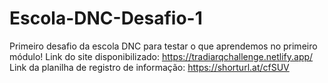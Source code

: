 # Escola-DNC-Desafio-1
Primeiro desafio da escola DNC para testar o que aprendemos no primeiro módulo!
Link do site disponibilizado: https://tradiarqchallenge.netlify.app/
Link da planilha de registro de informação: https://shorturl.at/cfSUV
